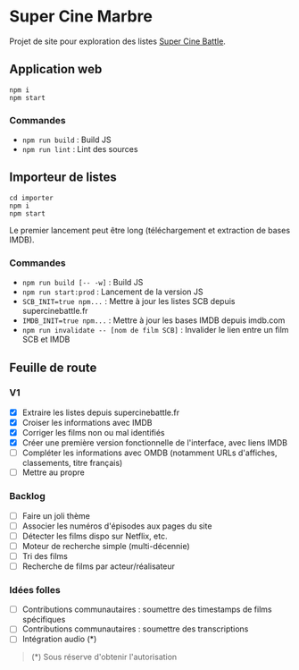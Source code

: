 # Super Cine Marbre

Projet de site pour exploration des listes [Super Cine Battle](https://www.supercinebattle.fr/).

## Application web

```
npm i
npm start
```

### Commandes

* `npm run build` : Build JS
* `npm run lint` : Lint des sources

## Importeur de listes

```
cd importer
npm i
npm start
```

Le premier lancement peut être long (téléchargement et extraction de bases IMDB).

### Commandes

* `npm run build [-- -w]` : Build JS
* `npm run start:prod` : Lancement de la version JS
* `SCB_INIT=true npm...` : Mettre à jour les listes SCB depuis supercinebattle.fr
* `IMDB_INIT=true npm...` : Mettre à jour les bases IMDB depuis imdb.com
* `npm run invalidate -- [nom de film SCB]` : Invalider le lien entre un film SCB et IMDB

## Feuille de route

### V1

- [x] Extraire les listes depuis supercinebattle.fr
- [x] Croiser les informations avec IMDB
- [x] Corriger les films non ou mal identifiés
- [x] Créer une première version fonctionnelle de l'interface, avec liens IMDB
- [ ] Compléter les informations avec OMDB (notamment URLs d'affiches, classements, titre français)
- [ ] Mettre au propre

### Backlog

- [ ] Faire un joli thème
- [ ] Associer les numéros d'épisodes aux pages du site
- [ ] Détecter les films dispo sur Netflix, etc.
- [ ] Moteur de recherche simple (multi-décennie)
- [ ] Tri des films
- [ ] Recherche de films par acteur/réalisateur

### Idées folles

- [ ] Contributions communautaires : soumettre des timestamps de films spécifiques
- [ ] Contributions communautaires : soumettre des transcriptions
- [ ] Intégration audio (*)

> (*) Sous réserve d'obtenir l'autorisation
